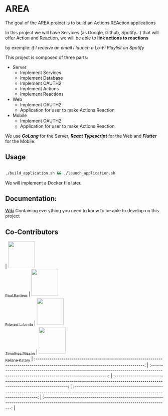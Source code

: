 # AREA

The goal of the AREA project is to build an Actions REAction applications

In this project we will have Services (as Google, Github, Spotify...) that will offer Action and Reaction, we will be able to **link actions to reactions**

by exemple: *if I receive an email I launch a Lo-Fi Playlist on Spotify*

This project is composed of three parts:

- Server 
    - Implement Services
    - Implement Database
    - Implement OAUTH2
    - Implement Actions
    - Implement Reactions
- Web
    - Implement OAUTH2
    - Application for user to make Actions Reaction
- Mobile
    - Implement OAUTH2
    - Application for user to make Actions Reaction

We use ***GoLang*** for the Server, ***React Typescript*** for the Web and ***Flutter*** for the Mobile.

## Usage

```sh

./build_application.sh && ./launch_application.sh

```

We will implement a Docker file later.

## Documentation:

[Wiki](https://shorturl.at/1yxb8) Containing everything you need to know to be able to develop on this project

## Co-Contributors

| [<img src="https://avatars.githubusercontent.com/u/114899301?v=4" width=85><br><sub>Paul Bardeur</sub>](https://github.com/paulbardeur) | [<img src="https://avatars.githubusercontent.com/u/114470214?v=4" width=85><br><sub>Edward Lalande</sub>](https://github.com/edward-lalande) | [<img src="https://avatars.githubusercontent.com/u/91876984?v=4" width=85><br><sub>Timothee Plisson</sub>](https://github.com/timotheeplisson) | [<img src="https://avatars.githubusercontent.com/u/72039683?v=4" width=85><br><sub>Keliane Katary</sub>](https://github.com/Keliane002)
| :------------------------------------------------------------------------------------------------------------------------------------: | :---------------------------------------------------------------------------------------------------------------------------------------: | :-------------------------------------------------------------------------------------------------------------------------------------: | :------------------------------------------------------------------------------------------------------------------------------------------: | :--------------------------------------------------------------------------------------------------------------------------------------------: |

